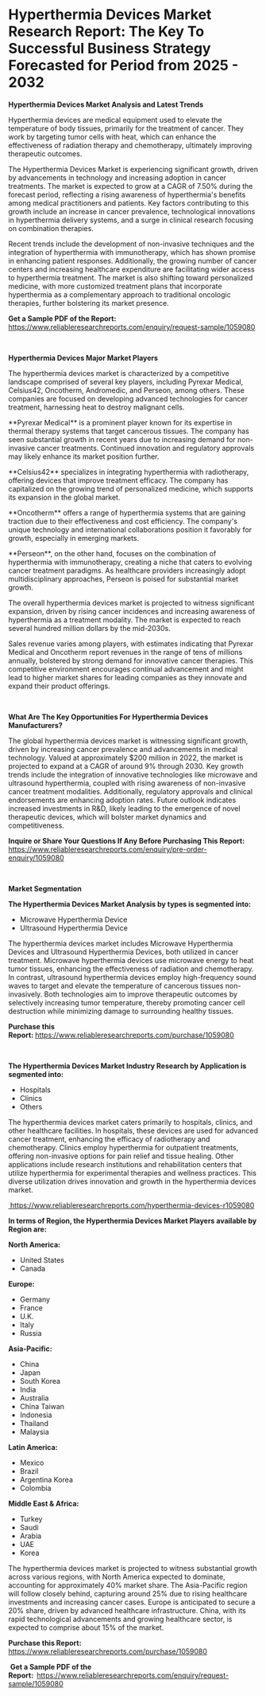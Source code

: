 <p><h1>Hyperthermia Devices Market Research Report: The Key To Successful Business Strategy Forecasted for Period from 2025 - 2032</h1></p><p><strong>Hyperthermia Devices Market Analysis and Latest Trends</strong></p>
<p><p>Hyperthermia devices are medical equipment used to elevate the temperature of body tissues, primarily for the treatment of cancer. They work by targeting tumor cells with heat, which can enhance the effectiveness of radiation therapy and chemotherapy, ultimately improving therapeutic outcomes.</p><p>The Hyperthermia Devices Market is experiencing significant growth, driven by advancements in technology and increasing adoption in cancer treatments. The market is expected to grow at a CAGR of 7.50% during the forecast period, reflecting a rising awareness of hyperthermia's benefits among medical practitioners and patients. Key factors contributing to this growth include an increase in cancer prevalence, technological innovations in hyperthermia delivery systems, and a surge in clinical research focusing on combination therapies.</p><p>Recent trends include the development of non-invasive techniques and the integration of hyperthermia with immunotherapy, which has shown promise in enhancing patient responses. Additionally, the growing number of cancer centers and increasing healthcare expenditure are facilitating wider access to hyperthermia treatment. The market is also shifting toward personalized medicine, with more customized treatment plans that incorporate hyperthermia as a complementary approach to traditional oncologic therapies, further bolstering its market presence.</p></p>
<p><strong>Get a Sample PDF of the Report:&nbsp;</strong> <a href="https://www.reliableresearchreports.com/enquiry/request-sample/1059080?utm_campaign=3133&utm_medium=2&utm_source=Github&utm_content=ia&utm_term=13042025&utm_id=hyperthermia-devices">https://www.reliableresearchreports.com/enquiry/request-sample/1059080</a></p>
<p>&nbsp;</p>
<p><strong>Hyperthermia Devices Major Market Players</strong></p>
<p><p>The hyperthermia devices market is characterized by a competitive landscape comprised of several key players, including Pyrexar Medical, Celsius42, Oncotherm, Andromedic, and Perseon, among others. These companies are focused on developing advanced technologies for cancer treatment, harnessing heat to destroy malignant cells.</p><p>**Pyrexar Medical** is a prominent player known for its expertise in thermal therapy systems that target cancerous tissues. The company has seen substantial growth in recent years due to increasing demand for non-invasive cancer treatments. Continued innovation and regulatory approvals may likely enhance its market position further.</p><p>**Celsius42** specializes in integrating hyperthermia with radiotherapy, offering devices that improve treatment efficacy. The company has capitalized on the growing trend of personalized medicine, which supports its expansion in the global market.</p><p>**Oncotherm** offers a range of hyperthermia systems that are gaining traction due to their effectiveness and cost efficiency. The company's unique technology and international collaborations position it favorably for growth, especially in emerging markets.</p><p>**Perseon**, on the other hand, focuses on the combination of hyperthermia with immunotherapy, creating a niche that caters to evolving cancer treatment paradigms. As healthcare providers increasingly adopt multidisciplinary approaches, Perseon is poised for substantial market growth.</p><p>The overall hyperthermia devices market is projected to witness significant expansion, driven by rising cancer incidences and increasing awareness of hyperthermia as a treatment modality. The market is expected to reach several hundred million dollars by the mid-2030s.</p><p>Sales revenue varies among players, with estimates indicating that Pyrexar Medical and Oncotherm report revenues in the range of tens of millions annually, bolstered by strong demand for innovative cancer therapies. This competitive environment encourages continual advancement and might lead to higher market shares for leading companies as they innovate and expand their product offerings.</p></p>
<p>&nbsp;</p>
<p><strong>What Are The Key Opportunities For Hyperthermia Devices Manufacturers?</strong></p>
<p><p>The global hyperthermia devices market is witnessing significant growth, driven by increasing cancer prevalence and advancements in medical technology. Valued at approximately $200 million in 2022, the market is projected to expand at a CAGR of around 9% through 2030. Key growth trends include the integration of innovative technologies like microwave and ultrasound hyperthermia, coupled with rising awareness of non-invasive cancer treatment modalities. Additionally, regulatory approvals and clinical endorsements are enhancing adoption rates. Future outlook indicates increased investments in R&D, likely leading to the emergence of novel therapeutic devices, which will bolster market dynamics and competitiveness.</p></p>
<p><strong>Inquire or Share Your Questions If Any Before Purchasing This Report:</strong> <a href="https://www.reliableresearchreports.com/enquiry/pre-order-enquiry/1059080?utm_campaign=3133&utm_medium=2&utm_source=Github&utm_content=ia&utm_term=13042025&utm_id=hyperthermia-devices">https://www.reliableresearchreports.com/enquiry/pre-order-enquiry/1059080</a></p>
<p>&nbsp;</p>
<p><strong>Market Segmentation</strong></p>
<p><strong>The Hyperthermia Devices Market Analysis by types is segmented into:</strong></p>
<p><ul><li>Microwave Hyperthermia Device</li><li>Ultrasound Hyperthermia Device</li></ul></p>
<p><p>The hyperthermia devices market includes Microwave Hyperthermia Devices and Ultrasound Hyperthermia Devices, both utilized in cancer treatment. Microwave hyperthermia devices use microwave energy to heat tumor tissues, enhancing the effectiveness of radiation and chemotherapy. In contrast, ultrasound hyperthermia devices employ high-frequency sound waves to target and elevate the temperature of cancerous tissues non-invasively. Both technologies aim to improve therapeutic outcomes by selectively increasing tumor temperature, thereby promoting cancer cell destruction while minimizing damage to surrounding healthy tissues.</p></p>
<p><strong>Purchase this Report:&nbsp;</strong><a href="https://www.reliableresearchreports.com/purchase/1059080?utm_campaign=3133&utm_medium=2&utm_source=Github&utm_content=ia&utm_term=13042025&utm_id=hyperthermia-devices">https://www.reliableresearchreports.com/purchase/1059080</a></p>
<p>&nbsp;</p>
<p><strong>The Hyperthermia Devices Market Industry Research by Application is segmented into:</strong></p>
<p><ul><li>Hospitals</li><li>Clinics</li><li>Others</li></ul></p>
<p><p>The hyperthermia devices market caters primarily to hospitals, clinics, and other healthcare facilities. In hospitals, these devices are used for advanced cancer treatment, enhancing the efficacy of radiotherapy and chemotherapy. Clinics employ hyperthermia for outpatient treatments, offering non-invasive options for pain relief and tissue healing. Other applications include research institutions and rehabilitation centers that utilize hyperthermia for experimental therapies and wellness practices. This diverse utilization drives innovation and growth in the hyperthermia devices market.</p></p>
<p><a href="https://www.reliableresearchreports.com/hyperthermia-devices-r1059080?utm_campaign=3133&utm_medium=2&utm_source=Github&utm_content=ia&utm_term=13042025&utm_id=hyperthermia-devices">&nbsp;https://www.reliableresearchreports.com/hyperthermia-devices-r1059080</a></p>
<p><strong>In terms of Region, the Hyperthermia Devices Market Players available by Region are:</strong></p>
<p>
    <p> <strong> North America: </strong>
        <ul>
            <li>United States</li>
            <li>Canada</li>
        </ul>
        </p> 
    <p> <strong> Europe: </strong>
        <ul>
            <li>Germany</li>
            <li>France</li>
            <li>U.K.</li>
            <li>Italy</li>
            <li>Russia</li>
        </ul>
        </p> 
    <p> <strong> Asia-Pacific: </strong>
        <ul>
            <li>China</li>
            <li>Japan</li>
            <li>South Korea</li>
            <li>India</li>
            <li>Australia</li>
            <li>China Taiwan</li>
            <li>Indonesia</li>
            <li>Thailand</li>
            <li>Malaysia</li>
        </ul>
        </p> 
    <p> <strong> Latin America: </strong>
        <ul>
            <li>Mexico</li>
            <li>Brazil</li>
            <li>Argentina Korea</li>
            <li>Colombia</li>
        </ul>
        </p> 
    <p> <strong> Middle East & Africa: </strong>
        <ul>
            <li>Turkey</li>
            <li>Saudi</li>
            <li>Arabia</li>
            <li>UAE</li>
            <li>Korea</li>
        </ul>
    </p>
    </p>
<p><p>The hyperthermia devices market is projected to witness substantial growth across various regions, with North America expected to dominate, accounting for approximately 40% market share. The Asia-Pacific region will follow closely behind, capturing around 25% due to rising healthcare investments and increasing cancer cases. Europe is anticipated to secure a 20% share, driven by advanced healthcare infrastructure. China, with its rapid technological advancements and growing healthcare sector, is expected to comprise about 15% of the market.</p></p>
<p><strong>Purchase this Report: </strong><a href="https://www.reliableresearchreports.com/purchase/1059080?utm_campaign=3133&utm_medium=2&utm_source=Github&utm_content=ia&utm_term=13042025&utm_id=hyperthermia-devices">https://www.reliableresearchreports.com/purchase/1059080</a></p>
<p>&nbsp;<strong>Get a Sample PDF of the Report:&nbsp;&nbsp;</strong><a href="https://www.reliableresearchreports.com/enquiry/request-sample/1059080?utm_campaign=3133&utm_medium=2&utm_source=Github&utm_content=ia&utm_term=13042025&utm_id=hyperthermia-devices">https://www.reliableresearchreports.com/enquiry/request-sample/1059080</a></p>
<p><strong></strong></p>
<p><p></p><p></p><p></p></p>